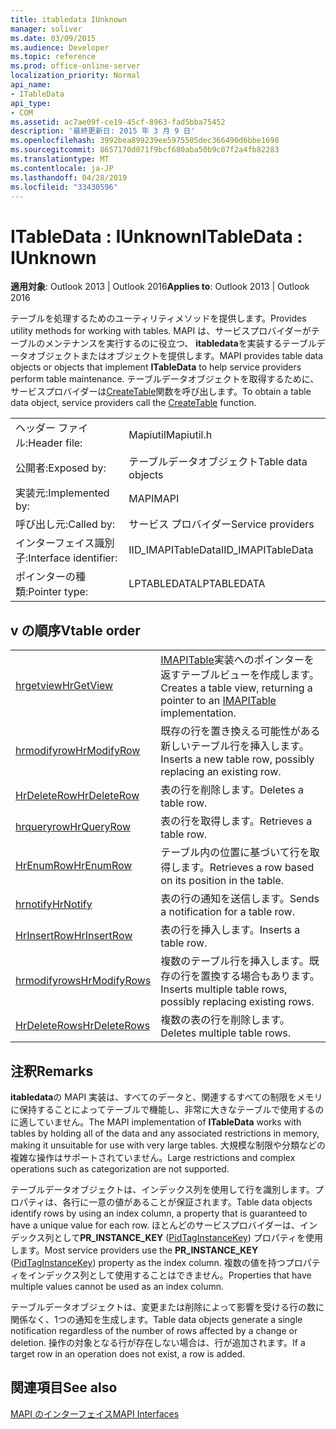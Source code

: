 ```yaml
---
title: itabledata IUnknown
manager: soliver
ms.date: 03/09/2015
ms.audience: Developer
ms.topic: reference
ms.prod: office-online-server
localization_priority: Normal
api_name:
- ITableData
api_type:
- COM
ms.assetid: ac7ae09f-ce19-45cf-8963-fad5bba75452
description: '最終更新日: 2015 年 3 月 9 日'
ms.openlocfilehash: 3992bea899239ee5975505dec366490d6bbe1698
ms.sourcegitcommit: 8657170d071f9bcf680aba50b9c07f2a4fb82283
ms.translationtype: MT
ms.contentlocale: ja-JP
ms.lasthandoff: 04/28/2019
ms.locfileid: "33430596"
---
```

# <a name="itabledata--iunknown"></a><span data-ttu-id="7caf9-103">ITableData : IUnknown</span><span class="sxs-lookup"><span data-stu-id="7caf9-103">ITableData : IUnknown</span></span>

  
  
<span data-ttu-id="7caf9-104">**適用対象**: Outlook 2013 | Outlook 2016</span><span class="sxs-lookup"><span data-stu-id="7caf9-104">**Applies to**: Outlook 2013 | Outlook 2016</span></span> 
  
<span data-ttu-id="7caf9-105">テーブルを処理するためのユーティリティメソッドを提供します。</span><span class="sxs-lookup"><span data-stu-id="7caf9-105">Provides utility methods for working with tables.</span></span> <span data-ttu-id="7caf9-106">MAPI は、サービスプロバイダーがテーブルのメンテナンスを実行するのに役立つ、 **itabledata**を実装するテーブルデータオブジェクトまたはオブジェクトを提供します。</span><span class="sxs-lookup"><span data-stu-id="7caf9-106">MAPI provides table data objects or objects that implement **ITableData** to help service providers perform table maintenance.</span></span> <span data-ttu-id="7caf9-107">テーブルデータオブジェクトを取得するために、サービスプロバイダーは[CreateTable](createtable.md)関数を呼び出します。</span><span class="sxs-lookup"><span data-stu-id="7caf9-107">To obtain a table data object, service providers call the [CreateTable](createtable.md) function.</span></span> 
  
|||
|:-----|:-----|
|<span data-ttu-id="7caf9-108">ヘッダー ファイル:</span><span class="sxs-lookup"><span data-stu-id="7caf9-108">Header file:</span></span>  <br/> |<span data-ttu-id="7caf9-109">Mapiutil</span><span class="sxs-lookup"><span data-stu-id="7caf9-109">Mapiutil.h</span></span>  <br/> |
|<span data-ttu-id="7caf9-110">公開者:</span><span class="sxs-lookup"><span data-stu-id="7caf9-110">Exposed by:</span></span>  <br/> |<span data-ttu-id="7caf9-111">テーブルデータオブジェクト</span><span class="sxs-lookup"><span data-stu-id="7caf9-111">Table data objects</span></span>  <br/> |
|<span data-ttu-id="7caf9-112">実装元:</span><span class="sxs-lookup"><span data-stu-id="7caf9-112">Implemented by:</span></span>  <br/> |<span data-ttu-id="7caf9-113">MAPI</span><span class="sxs-lookup"><span data-stu-id="7caf9-113">MAPI</span></span>  <br/> |
|<span data-ttu-id="7caf9-114">呼び出し元:</span><span class="sxs-lookup"><span data-stu-id="7caf9-114">Called by:</span></span>  <br/> |<span data-ttu-id="7caf9-115">サービス プロバイダー</span><span class="sxs-lookup"><span data-stu-id="7caf9-115">Service providers</span></span>  <br/> |
|<span data-ttu-id="7caf9-116">インターフェイス識別子:</span><span class="sxs-lookup"><span data-stu-id="7caf9-116">Interface identifier:</span></span>  <br/> |<span data-ttu-id="7caf9-117">IID_IMAPITableData</span><span class="sxs-lookup"><span data-stu-id="7caf9-117">IID_IMAPITableData</span></span>  <br/> |
|<span data-ttu-id="7caf9-118">ポインターの種類:</span><span class="sxs-lookup"><span data-stu-id="7caf9-118">Pointer type:</span></span>  <br/> |<span data-ttu-id="7caf9-119">LPTABLEDATA</span><span class="sxs-lookup"><span data-stu-id="7caf9-119">LPTABLEDATA</span></span>  <br/> |
   
## <a name="vtable-order"></a><span data-ttu-id="7caf9-120">v の順序</span><span class="sxs-lookup"><span data-stu-id="7caf9-120">Vtable order</span></span>

|||
|:-----|:-----|
|[<span data-ttu-id="7caf9-121">hrgetview</span><span class="sxs-lookup"><span data-stu-id="7caf9-121">HrGetView</span></span>](itabledata-hrgetview.md) <br/> |<span data-ttu-id="7caf9-122">[IMAPITable](imapitableiunknown.md)実装へのポインターを返すテーブルビューを作成します。</span><span class="sxs-lookup"><span data-stu-id="7caf9-122">Creates a table view, returning a pointer to an [IMAPITable](imapitableiunknown.md) implementation.</span></span>  <br/> |
|[<span data-ttu-id="7caf9-123">hrmodifyrow</span><span class="sxs-lookup"><span data-stu-id="7caf9-123">HrModifyRow</span></span>](itabledata-hrmodifyrow.md) <br/> |<span data-ttu-id="7caf9-124">既存の行を置き換える可能性がある新しいテーブル行を挿入します。</span><span class="sxs-lookup"><span data-stu-id="7caf9-124">Inserts a new table row, possibly replacing an existing row.</span></span>  <br/> |
|[<span data-ttu-id="7caf9-125">HrDeleteRow</span><span class="sxs-lookup"><span data-stu-id="7caf9-125">HrDeleteRow</span></span>](itabledata-hrdeleterow.md) <br/> |<span data-ttu-id="7caf9-126">表の行を削除します。</span><span class="sxs-lookup"><span data-stu-id="7caf9-126">Deletes a table row.</span></span>  <br/> |
|[<span data-ttu-id="7caf9-127">hrqueryrow</span><span class="sxs-lookup"><span data-stu-id="7caf9-127">HrQueryRow</span></span>](itabledata-hrqueryrow.md) <br/> |<span data-ttu-id="7caf9-128">表の行を取得します。</span><span class="sxs-lookup"><span data-stu-id="7caf9-128">Retrieves a table row.</span></span>  <br/> |
|[<span data-ttu-id="7caf9-129">HrEnumRow</span><span class="sxs-lookup"><span data-stu-id="7caf9-129">HrEnumRow</span></span>](itabledata-hrenumrow.md) <br/> |<span data-ttu-id="7caf9-130">テーブル内の位置に基づいて行を取得します。</span><span class="sxs-lookup"><span data-stu-id="7caf9-130">Retrieves a row based on its position in the table.</span></span>  <br/> |
|[<span data-ttu-id="7caf9-131">hrnotify</span><span class="sxs-lookup"><span data-stu-id="7caf9-131">HrNotify</span></span>](itabledata-hrnotify.md) <br/> |<span data-ttu-id="7caf9-132">表の行の通知を送信します。</span><span class="sxs-lookup"><span data-stu-id="7caf9-132">Sends a notification for a table row.</span></span>  <br/> |
|[<span data-ttu-id="7caf9-133">HrInsertRow</span><span class="sxs-lookup"><span data-stu-id="7caf9-133">HrInsertRow</span></span>](itabledata-hrinsertrow.md) <br/> |<span data-ttu-id="7caf9-134">表の行を挿入します。</span><span class="sxs-lookup"><span data-stu-id="7caf9-134">Inserts a table row.</span></span>  <br/> |
|[<span data-ttu-id="7caf9-135">hrmodifyrows</span><span class="sxs-lookup"><span data-stu-id="7caf9-135">HrModifyRows</span></span>](itabledata-hrmodifyrows.md) <br/> |<span data-ttu-id="7caf9-136">複数のテーブル行を挿入します。既存の行を置換する場合もあります。</span><span class="sxs-lookup"><span data-stu-id="7caf9-136">Inserts multiple table rows, possibly replacing existing rows.</span></span>  <br/> |
|[<span data-ttu-id="7caf9-137">HrDeleteRows</span><span class="sxs-lookup"><span data-stu-id="7caf9-137">HrDeleteRows</span></span>](itabledata-hrdeleterows.md) <br/> |<span data-ttu-id="7caf9-138">複数の表の行を削除します。</span><span class="sxs-lookup"><span data-stu-id="7caf9-138">Deletes multiple table rows.</span></span>  <br/> |
   
## <a name="remarks"></a><span data-ttu-id="7caf9-139">注釈</span><span class="sxs-lookup"><span data-stu-id="7caf9-139">Remarks</span></span>

<span data-ttu-id="7caf9-140">**itabledata**の MAPI 実装は、すべてのデータと、関連するすべての制限をメモリに保持することによってテーブルで機能し、非常に大きなテーブルで使用するのに適していません。</span><span class="sxs-lookup"><span data-stu-id="7caf9-140">The MAPI implementation of **ITableData** works with tables by holding all of the data and any associated restrictions in memory, making it unsuitable for use with very large tables.</span></span> <span data-ttu-id="7caf9-141">大規模な制限や分類などの複雑な操作はサポートされていません。</span><span class="sxs-lookup"><span data-stu-id="7caf9-141">Large restrictions and complex operations such as categorization are not supported.</span></span> 
  
<span data-ttu-id="7caf9-142">テーブルデータオブジェクトは、インデックス列を使用して行を識別します。プロパティは、各行に一意の値があることが保証されます。</span><span class="sxs-lookup"><span data-stu-id="7caf9-142">Table data objects identify rows by using an index column, a property that is guaranteed to have a unique value for each row.</span></span> <span data-ttu-id="7caf9-143">ほとんどのサービスプロバイダーは、インデックス列として**PR_INSTANCE_KEY** ([PidTagInstanceKey](pidtaginstancekey-canonical-property.md)) プロパティを使用します。</span><span class="sxs-lookup"><span data-stu-id="7caf9-143">Most service providers use the **PR_INSTANCE_KEY** ([PidTagInstanceKey](pidtaginstancekey-canonical-property.md)) property as the index column.</span></span> <span data-ttu-id="7caf9-144">複数の値を持つプロパティをインデックス列として使用することはできません。</span><span class="sxs-lookup"><span data-stu-id="7caf9-144">Properties that have multiple values cannot be used as an index column.</span></span>
  
<span data-ttu-id="7caf9-145">テーブルデータオブジェクトは、変更または削除によって影響を受ける行の数に関係なく、1つの通知を生成します。</span><span class="sxs-lookup"><span data-stu-id="7caf9-145">Table data objects generate a single notification regardless of the number of rows affected by a change or deletion.</span></span> <span data-ttu-id="7caf9-146">操作の対象となる行が存在しない場合は、行が追加されます。</span><span class="sxs-lookup"><span data-stu-id="7caf9-146">If a target row in an operation does not exist, a row is added.</span></span>
  
## <a name="see-also"></a><span data-ttu-id="7caf9-147">関連項目</span><span class="sxs-lookup"><span data-stu-id="7caf9-147">See also</span></span>



[<span data-ttu-id="7caf9-148">MAPI のインターフェイス</span><span class="sxs-lookup"><span data-stu-id="7caf9-148">MAPI Interfaces</span></span>](mapi-interfaces.md)

